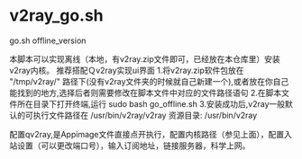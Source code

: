 # v2ray_go.sh
go.sh offline_version

本脚本可以实现离线（本地，有v2ray.zip文件即可，已经放在本仓库里）安装v2ray内核。
推荐搭配Ｑv2ray实现ui界面
1.将v2ray.zip软件包放在 "/tmp/v2ray/"  路径下(没有v2ray文件夹的时候就自己新建一个),或者放在你自己能找到的地方,选择后者则需要修改在脚本文件中对应的文件路径语句
2.在脚本文件所在目录下打开终端,运行 sudo bash go_offline.sh
3.安装成功后,v2ray一般默认的可执行文件路径在 /usr/bin/v2ray/v2ray  资源目录: /usr/bin/v2ray 

配置qv2ray,是Appimage文件直接点开执行，配置内核路径（参见上面），配置入站设置（可以更改端口号），输入订阅地址，链接服务器，科学上网。
